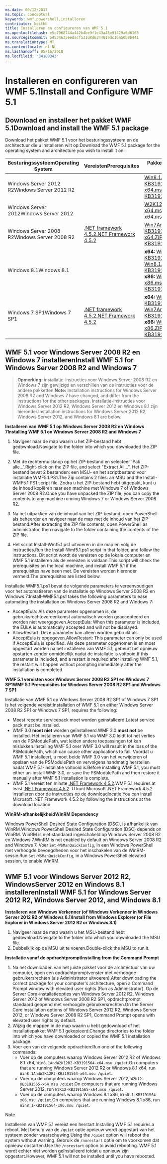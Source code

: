 ```yaml
---
ms.date: 06/12/2017
ms.topic: conceptual
keywords: wmf,powershell,installeren
contributor: keithb
title: Installeren en configureren van WMF 5.1
ms.openlocfilehash: e5c7968744a442b4be9f1e43a45e91429a6d6165
ms.sourcegitcommit: 54534635eedacf531d8d6344019dc16a50b8b441
ms.translationtype: MT
ms.contentlocale: nl-NL
ms.lasthandoff: 05/16/2018
ms.locfileid: "34189343"
---
```

# <a name="install-and-configure-wmf-51"></a><span data-ttu-id="1527b-103">Installeren en configureren van WMF 5.1</span><span class="sxs-lookup"><span data-stu-id="1527b-103">Install and Configure WMF 5.1</span></span> #


## <a name="download-and-install-the-wmf-51-package"></a><span data-ttu-id="1527b-104">Download en installeer het pakket WMF 5.1</span><span class="sxs-lookup"><span data-stu-id="1527b-104">Download and install the WMF 5.1 package</span></span>

<span data-ttu-id="1527b-105">Download het pakket WMF 5.1 voor het besturingssysteem en de architectuur die u installeren wilt op:</span><span class="sxs-lookup"><span data-stu-id="1527b-105">Download the WMF 5.1 package for the operating system and architecture you wish to install it on:</span></span>

| <span data-ttu-id="1527b-106">Besturingssysteem</span><span class="sxs-lookup"><span data-stu-id="1527b-106">Operating System</span></span>       | <span data-ttu-id="1527b-107">Vereisten</span><span class="sxs-lookup"><span data-stu-id="1527b-107">Prerequisites</span></span>           | <span data-ttu-id="1527b-108">Pakket koppelingen</span><span class="sxs-lookup"><span data-stu-id="1527b-108">Package Links</span></span>                          |
|------------------------|-------------------------|----------------------------------------|
| <span data-ttu-id="1527b-109">Windows Server 2012 R2</span><span class="sxs-lookup"><span data-stu-id="1527b-109">Windows Server 2012 R2</span></span> |                         | <span data-ttu-id="1527b-110">[Win8.1AndW2K12R2-KB3191564-x64.msu][]</span><span class="sxs-lookup"><span data-stu-id="1527b-110">[Win8.1AndW2K12R2-KB3191564-x64.msu][]</span></span> |
| <span data-ttu-id="1527b-111">Windows Server 2012</span><span class="sxs-lookup"><span data-stu-id="1527b-111">Windows Server 2012</span></span>    |                         | <span data-ttu-id="1527b-112">[W2K12-KB3191565-x64.msu][]</span><span class="sxs-lookup"><span data-stu-id="1527b-112">[W2K12-KB3191565-x64.msu][]</span></span>            |
| <span data-ttu-id="1527b-113">Windows Server 2008 R2</span><span class="sxs-lookup"><span data-stu-id="1527b-113">Windows Server 2008 R2</span></span> | <span data-ttu-id="1527b-114">[.NET framework 4.5.2][]</span><span class="sxs-lookup"><span data-stu-id="1527b-114">[.NET Framework 4.5.2][]</span></span>| <span data-ttu-id="1527b-115">[Win7AndW2K8R2-KB3191566-voor x64.ZIP][]</span><span class="sxs-lookup"><span data-stu-id="1527b-115">[Win7AndW2K8R2-KB3191566-x64.ZIP][]</span></span>    |
| <span data-ttu-id="1527b-116">Windows 8.1</span><span class="sxs-lookup"><span data-stu-id="1527b-116">Windows 8.1</span></span>            |                         | <span data-ttu-id="1527b-117">**x64:** [Win8.1AndW2K12R2-KB3191564-x64.msu][]</span><span class="sxs-lookup"><span data-stu-id="1527b-117">**x64:** [Win8.1AndW2K12R2-KB3191564-x64.msu][]</span></span></br><span data-ttu-id="1527b-118">**x86:** [Win8.1-KB3191564-x86.msu][]</span><span class="sxs-lookup"><span data-stu-id="1527b-118">**x86:** [Win8.1-KB3191564-x86.msu][]</span></span> |
| <span data-ttu-id="1527b-119">Windows 7 SP1</span><span class="sxs-lookup"><span data-stu-id="1527b-119">Windows 7 SP1</span></span>          | <span data-ttu-id="1527b-120">[.NET framework 4.5.2][]</span><span class="sxs-lookup"><span data-stu-id="1527b-120">[.NET Framework 4.5.2][]</span></span>| <span data-ttu-id="1527b-121">**x64:** [Win7AndW2K8R2-KB3191566-voor x64.ZIP][]</span><span class="sxs-lookup"><span data-stu-id="1527b-121">**x64:** [Win7AndW2K8R2-KB3191566-x64.ZIP][]</span></span></br><span data-ttu-id="1527b-122">**x86:** [Win7-KB3191566-x86.ZIP][]</span><span class="sxs-lookup"><span data-stu-id="1527b-122">**x86:** [Win7-KB3191566-x86.ZIP][]</span></span> |

[.NET framework 4.5.2]: https://www.microsoft.com/download/details.aspx?id=42642
[.NET Framework 4.5.2]: https://www.microsoft.com/download/details.aspx?id=42642
[W2K12-KB3191565-x64.msu]: https://go.microsoft.com/fwlink/?linkid=839513
[Win7-KB3191566-x86.ZIP]: https://go.microsoft.com/fwlink/?linkid=839522
[Win7AndW2K8R2-KB3191566-voor x64.ZIP]: https://go.microsoft.com/fwlink/?linkid=839523
[Win7AndW2K8R2-KB3191566-x64.ZIP]: https://go.microsoft.com/fwlink/?linkid=839523
[Win8.1-KB3191564-x86.msu]: https://go.microsoft.com/fwlink/?linkid=839521
[Win8.1AndW2K12R2-KB3191564-x64.msu]: https://go.microsoft.com/fwlink/?linkid=839516

## <a name="install-wmf-51-for-windows-server-2008-r2-and-windows-7"></a><span data-ttu-id="1527b-129">WMF 5.1 voor Windows Server 2008 R2 en Windows 7 installeren</span><span class="sxs-lookup"><span data-stu-id="1527b-129">Install WMF 5.1 for Windows Server 2008 R2 and Windows 7</span></span>

> <span data-ttu-id="1527b-130">**Opmerking:** installatie-instructies voor Windows Server 2008 R2 en Windows 7 zijn gewijzigd en verschillen van de instructies voor de andere pakketten.</span><span class="sxs-lookup"><span data-stu-id="1527b-130">**Note:** Installation instructions for Windows Server 2008 R2 and Windows 7 have changed, and differ from the instructions for the other packages.</span></span> <span data-ttu-id="1527b-131">Installatie-instructies voor Windows Server 2012 R2, Windows Server 2012 en Windows 8.1 zijn hieronder.</span><span class="sxs-lookup"><span data-stu-id="1527b-131">Installation instructions for Windows Server 2012 R2, Windows Server 2012, and Windows 8.1 are below.</span></span>

<span data-ttu-id="1527b-132">**Installeren van WMF 5.1 op Windows Server 2008 R2 en Windows 7**</span><span class="sxs-lookup"><span data-stu-id="1527b-132">**Installing WMF 5.1 on Windows Server 2008 R2 and Windows 7**</span></span>

1. <span data-ttu-id="1527b-133">Navigeer naar de map waarin u het ZIP-bestand hebt gedownload.</span><span class="sxs-lookup"><span data-stu-id="1527b-133">Navigate to the folder into which you downloaded the ZIP file.</span></span>

2. <span data-ttu-id="1527b-134">Met de rechtermuisknop op het ZIP-bestand en selecteer 'Pak alle...'.</span><span class="sxs-lookup"><span data-stu-id="1527b-134">Right-click on the ZIP file, and select "Extract All...".</span></span> <span data-ttu-id="1527b-135">Het ZIP-bestand bevat 2 bestanden: een MSU- en het scriptbestand voor installatie WMF5.1.PS1.</span><span class="sxs-lookup"><span data-stu-id="1527b-135">The Zip contains 2 files: an MSU and the Install-WMF5.1.PS1 script file.</span></span>
<span data-ttu-id="1527b-136">Zodra u het ZIP-bestand hebt uitgepakt, kunt u de inhoud kopiëren naar een machine met Windows 7 of Windows Server 2008 R2.</span><span class="sxs-lookup"><span data-stu-id="1527b-136">Once you have unpacked the ZIP file, you can copy the contents to any machine running Windows 7 or Windows Server 2008 R2.</span></span>

3. <span data-ttu-id="1527b-137">Na het uitpakken van de inhoud van het ZIP-bestand, open PowerShell als beheerder en navigeer naar de map met de inhoud van het ZIP-bestand.</span><span class="sxs-lookup"><span data-stu-id="1527b-137">After extracting the ZIP file contents, open PowerShell as administrator, then navigate to the folder containing the contents of the ZIP file.</span></span>

4. <span data-ttu-id="1527b-138">Het script Install-Wmf5.1.ps1 uitvoeren in die map en volg de instructies.</span><span class="sxs-lookup"><span data-stu-id="1527b-138">Run the Install-Wmf5.1.ps1 script in that folder, and follow the instructions.</span></span> <span data-ttu-id="1527b-139">Dit script wordt de vereisten op de lokale computer en WMF 5.1 installeren als de vereisten is voldaan.</span><span class="sxs-lookup"><span data-stu-id="1527b-139">This script will check the prerequisites on the local machine, and install WMF 5.1 if the prerequisites have been met.</span></span> <span data-ttu-id="1527b-140">De vereisten worden hieronder vermeld.</span><span class="sxs-lookup"><span data-stu-id="1527b-140">The prerequisites are listed below.</span></span>

<span data-ttu-id="1527b-141">Installatie WMF5.1.ps1 bevat de volgende parameters te vereenvoudigen voor het automatiseren van de installatie op Windows Server 2008 R2 en Windows 7:</span><span class="sxs-lookup"><span data-stu-id="1527b-141">Install-WMF5.1.ps1 takes the following parameters to ease automating the installation on Windows Server 2008 R2 and Windows 7:</span></span>

- <span data-ttu-id="1527b-142">AcceptEula: Als deze parameter opgenomen is, de gebruiksrechtovereenkomst automatisch worden geaccepteerd en worden niet weergegeven.</span><span class="sxs-lookup"><span data-stu-id="1527b-142">AcceptEula: When this parameter is included, the EULA is automatically accepted and will not be displayed.</span></span>
- <span data-ttu-id="1527b-143">AllowRestart: Deze parameter kan alleen worden gebruikt als AcceptEula is opgegeven.</span><span class="sxs-lookup"><span data-stu-id="1527b-143">AllowRestart: This parameter can only be used if AcceptEula is specified.</span></span> <span data-ttu-id="1527b-144">Als deze parameter opgenomen is en moet opgestart worden na het installeren van WMF 5.1, gebeurt het opnieuw opstarten zonder onmiddellijk nadat de installatie is voltooid.</span><span class="sxs-lookup"><span data-stu-id="1527b-144">If this parameter is included, and a restart is required after installing WMF 5.1, the restart will happen without prompting immediately after the installation is completed.</span></span>

<span data-ttu-id="1527b-145">**WMF 5.1 vereisten voor Windows Server 2008 R2 SP1 en Windows 7 SP1**</span><span class="sxs-lookup"><span data-stu-id="1527b-145">**WMF 5.1 Prerequisites for Windows Server 2008 R2 SP1 and Windows 7 SP1**</span></span>

<span data-ttu-id="1527b-146">Installatie van WMF 5.1 op Windows Server 2008 R2 SP1 of Windows 7 SP1 is het volgende vereist:</span><span class="sxs-lookup"><span data-stu-id="1527b-146">Installation of WMF 5.1 on either Windows Server 2008 R2 SP1 or Windows 7 SP1, requires the following:</span></span>
- <span data-ttu-id="1527b-147">Meest recente servicepack moet worden geïnstalleerd.</span><span class="sxs-lookup"><span data-stu-id="1527b-147">Latest service pack must be installed.</span></span>
- <span data-ttu-id="1527b-148">WMF 3.0 **moet niet** worden geïnstalleerd.</span><span class="sxs-lookup"><span data-stu-id="1527b-148">WMF 3.0 **must not** be installed.</span></span> <span data-ttu-id="1527b-149">Het installeren van WMF 5.1 via WMF 3.0 leidt tot het verlies van de PSModulePath, wat leiden andere toepassingen tot kan mislukken.</span><span class="sxs-lookup"><span data-stu-id="1527b-149">Installing WMF 5.1 over WMF 3.0 will result in the loss of the PSModulePath, which can cause other applications to fail.</span></span> <span data-ttu-id="1527b-150">Voordat u WMF 5.1 installeert, u moet beide WMF 3.0 van het verwijderen of opslaan van de PSModulePath en vervolgens handmatig herstellen nadat WMF 5.1-installatie voltooid is.</span><span class="sxs-lookup"><span data-stu-id="1527b-150">Before installing WMF 5.1, you must either un-install WMF 3.0, or save the PSModulePath and then restore it manually after WMF 5.1 installation is complete.</span></span>
- <span data-ttu-id="1527b-151">WMF 5.1 vereist ten minste [.NET Framework 4.5.2](https://www.microsoft.com/en-ca/download/details.aspx?id=42642).</span><span class="sxs-lookup"><span data-stu-id="1527b-151">WMF 5.1 requires at least [.NET Framework 4.5.2](https://www.microsoft.com/en-ca/download/details.aspx?id=42642).</span></span>
<span data-ttu-id="1527b-152">U kunt Microsoft .NET Framework 4.5.2 installeren door de instructies op de downloadlocatie.</span><span class="sxs-lookup"><span data-stu-id="1527b-152">You can install Microsoft .NET Framework 4.5.2 by following the instructions at the download location.</span></span>

<span data-ttu-id="1527b-153">**WinRM-afhankelijkheid**</span><span class="sxs-lookup"><span data-stu-id="1527b-153">**WinRM Dependency**</span></span>

<span data-ttu-id="1527b-154">Windows PowerShell Desired State Configuration (DSC), is afhankelijk van WinRM.</span><span class="sxs-lookup"><span data-stu-id="1527b-154">Windows PowerShell Desired State Configuration (DSC) depends on WinRM.</span></span>
<span data-ttu-id="1527b-155">WinRM is niet standaard ingeschakeld op Windows Server 2008 R2 en Windows 7.</span><span class="sxs-lookup"><span data-stu-id="1527b-155">WinRM is not enabled by default on Windows Server 2008 R2 and Windows 7.</span></span>
<span data-ttu-id="1527b-156">Voer `Set-WSManQuickConfig`, in een Windows PowerShell met verhoogde bevoegdheden voor het inschakelen van de WinRM-sessie.</span><span class="sxs-lookup"><span data-stu-id="1527b-156">Run `Set-WSManQuickConfig`, in a Windows PowerShell elevated session, to enable WinRM.</span></span>


## <a name="install-wmf-51-for-windows-server-2012-r2-windows-server-2012-and-windows-81"></a><span data-ttu-id="1527b-157">WMF 5.1 voor Windows Server 2012 R2, WindowsServer 2012 en Windows 8.1 installeren</span><span class="sxs-lookup"><span data-stu-id="1527b-157">Install WMF 5.1 for Windows Server 2012 R2, Windows Server 2012, and Windows 8.1</span></span>
<span data-ttu-id="1527b-158">**Installeren van Windows Verkenner (of Windows Verkenner in Windows Server 2012 R2 of Windows 8.1)**</span><span class="sxs-lookup"><span data-stu-id="1527b-158">**Install from Windows Explorer (or File Explorer in Windows Server 2012 R2 or Windows 8.1)**</span></span>

1. <span data-ttu-id="1527b-159">Navigeer naar de map waarin u het MSU-bestand hebt gedownload.</span><span class="sxs-lookup"><span data-stu-id="1527b-159">Navigate to the folder into which you downloaded the MSU file.</span></span>
2. <span data-ttu-id="1527b-160">Dubbelklik op de MSU uit te voeren.</span><span class="sxs-lookup"><span data-stu-id="1527b-160">Double-click the MSU to run it.</span></span>

<span data-ttu-id="1527b-161">**Installatie vanaf de opdrachtprompt**</span><span class="sxs-lookup"><span data-stu-id="1527b-161">**Installing from the Command Prompt**</span></span>

1. <span data-ttu-id="1527b-162">Na het downloaden van het juiste pakket voor de architectuur van uw computer, open een opdrachtpromptvenster met verhoogde gebruikersrechten (als Administrator uitvoeren).</span><span class="sxs-lookup"><span data-stu-id="1527b-162">After downloading the correct package for your computer's architecture, open a Command Prompt window with elevated user rights (Run as Administrator).</span></span> <span data-ttu-id="1527b-163">Op de Server Core-installatieopties van Windows Server 2012 R2, Windows Server 2012 of Windows Server 2008 R2 SP1, opdrachtprompt standaard geopend met verhoogde gebruikersrechten.</span><span class="sxs-lookup"><span data-stu-id="1527b-163">On the Server Core installation options of Windows Server 2012 R2, Windows Server 2012, or Windows Server 2008 R2 SP1, Command Prompt opens with elevated user rights by default.</span></span>
2. <span data-ttu-id="1527b-164">Wijzig de mappen in de map waarin u hebt gedownload of het installatiepakket WMF 5.1 gekopieerd.</span><span class="sxs-lookup"><span data-stu-id="1527b-164">Change directories to the folder into which you have downloaded or copied the WMF 5.1 installation package.</span></span>
3. <span data-ttu-id="1527b-165">Voer een van de volgende opdrachten:</span><span class="sxs-lookup"><span data-stu-id="1527b-165">Run one of the following commands:</span></span>
   - <span data-ttu-id="1527b-166">Voer op de computers waarop Windows Server 2012 R2 of Windows 8.1 x64, `Win8.1AndW2K12R2-KB3191564-x64.msu /quiet`.</span><span class="sxs-lookup"><span data-stu-id="1527b-166">On computers that are running Windows Server 2012 R2 or Windows 8.1 x64, run `Win8.1AndW2K12R2-KB3191564-x64.msu /quiet`.</span></span>
   - <span data-ttu-id="1527b-167">Voer op de computers waarop Windows Server 2012, `W2K12-KB3191565-x64.msu /quiet`.</span><span class="sxs-lookup"><span data-stu-id="1527b-167">On computers that are running Windows Server 2012, run `W2K12-KB3191565-x64.msu /quiet`.</span></span>
   - <span data-ttu-id="1527b-168">Voer op de computers waarop Windows 8.1 x86, `Win8.1-KB3191564-x86.msu /quiet`.</span><span class="sxs-lookup"><span data-stu-id="1527b-168">On computers that are running Windows 8.1 x86, run `Win8.1-KB3191564-x86.msu /quiet`.</span></span>

> [!NOTE]
> <span data-ttu-id="1527b-169">Installeren van WMF 5.1 vereist een herstart.</span><span class="sxs-lookup"><span data-stu-id="1527b-169">Installing WMF 5.1 requires a reboot.</span></span> <span data-ttu-id="1527b-170">Met behulp van de `/quiet` optie opnieuw wordt opgestart van het systeem zonder waarschuwing.</span><span class="sxs-lookup"><span data-stu-id="1527b-170">Using the `/quiet` option will reboot the system without warning.</span></span>
> <span data-ttu-id="1527b-171">Gebruik de `/norestart` optie om te voorkomen dat opnieuw opstarten.</span><span class="sxs-lookup"><span data-stu-id="1527b-171">Use the `/norestart` option to avoid rebooting.</span></span> <span data-ttu-id="1527b-172">WMF 5.1 wordt echter niet worden geïnstalleerd totdat u opnieuw zijn opgestart.</span><span class="sxs-lookup"><span data-stu-id="1527b-172">However, WMF 5.1 will not be installed until you have rebooted.</span></span>
